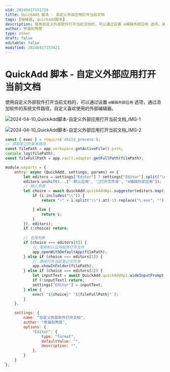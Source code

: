 ```yaml
---
uid: 20240417151716
title: QuickAdd 脚本 - 自定义外部应用打开当前文档
tags: [编辑器, quickadd脚本]
description: 使用自定义外部软件打开当前文档的，可以通过设置 ⚙编辑外部应用 选项，通过添加软件的系统文件路径，自定义喜欢使用的外部编辑器。
author: 熊猫别熬夜
type: other
draft: false
editable: false
modified: 20240417153421
---
```


# QuickAdd 脚本 - 自定义外部应用打开当前文档

使用自定义外部软件打开当前文档的，可以通过设置 `⚙编辑外部应用` 选项，通过添加软件的系统文件路径，自定义喜欢使用的外部编辑器。

![2024-04-10_QuickAdd脚本-自定义外部应用打开当前文档_IMG-1](https://cdn.pkmer.cn/images/202404171518376.png!pkmer)

![2024-04-10_QuickAdd脚本-自定义外部应用打开当前文档_IMG-2](https://cdn.pkmer.cn/images/202404171518377.png!pkmer)

```js
const { exec } = require('child_process');
// 获取笔记的基本路径
const filePath = app.workspace.getActiveFile().path;
console.log(filePath);
const fileFullPath = app.vault.adapter.getFullPath(filePath);

module.exports = {
    entry: async (QuickAdd, settings, params) => {
        let editors = settings["Editor"] ? settings["Editor"].split("\n") : [];
        editors.unshift(...['💡默认应用', '📂打开文件夹', "⚙编辑外部应用"]);
        // 输入界面
        let choice = await QuickAdd.quickAddApi.suggester(editors.map(i => {
            if (i.includes("\\")) {
                return "⚡" + i.split("\\").at(-1).replace("\.exe", "");

            } else {
                return i;
            }
        }), editors);
        if (!choice) return;
        
        // 选择判断
        if (choice === editors[0]) {
            // 使用默认应用程序打开文件
            app.openWithDefaultApp(filePath);
        } else if (choice === editors[1]) {
            // 使用打开当前笔记文件夹
            app.showInFolder(filePath);
        } else if (choice === editors[2]) {
            let inputText = await QuickAdd.quickAddApi.wideInputPrompt("编辑外部软件绝对路径，多个以换行分割", null, settings["Editor"]);
            if (!inputText) return;
            settings["Editor"] = inputText;
        } else {
            exec(`"${choice}" "${fileFullPath}"`);
        }
    },

    settings: {
        name: "自定义外部软件打开文档",
        author: "熊猫别熬夜",
        options: {
            "Editor": {
                type: "format",
                defaultValue: "",
                description: "",
            },
        }
    }
};
```
